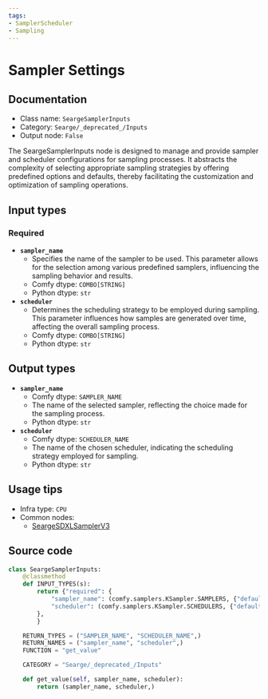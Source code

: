 ```yaml
---
tags:
- SamplerScheduler
- Sampling
---
```


# Sampler Settings
## Documentation
- Class name: `SeargeSamplerInputs`
- Category: `Searge/_deprecated_/Inputs`
- Output node: `False`

The SeargeSamplerInputs node is designed to manage and provide sampler and scheduler configurations for sampling processes. It abstracts the complexity of selecting appropriate sampling strategies by offering predefined options and defaults, thereby facilitating the customization and optimization of sampling operations.
## Input types
### Required
- **`sampler_name`**
    - Specifies the name of the sampler to be used. This parameter allows for the selection among various predefined samplers, influencing the sampling behavior and results.
    - Comfy dtype: `COMBO[STRING]`
    - Python dtype: `str`
- **`scheduler`**
    - Determines the scheduling strategy to be employed during sampling. This parameter influences how samples are generated over time, affecting the overall sampling process.
    - Comfy dtype: `COMBO[STRING]`
    - Python dtype: `str`
## Output types
- **`sampler_name`**
    - Comfy dtype: `SAMPLER_NAME`
    - The name of the selected sampler, reflecting the choice made for the sampling process.
    - Python dtype: `str`
- **`scheduler`**
    - Comfy dtype: `SCHEDULER_NAME`
    - The name of the chosen scheduler, indicating the scheduling strategy employed for sampling.
    - Python dtype: `str`
## Usage tips
- Infra type: `CPU`
- Common nodes:
    - [SeargeSDXLSamplerV3](../../SeargeSDXL/Nodes/SeargeSDXLSamplerV3.md)



## Source code
```python
class SeargeSamplerInputs:
    @classmethod
    def INPUT_TYPES(s):
        return {"required": {
            "sampler_name": (comfy.samplers.KSampler.SAMPLERS, {"default": "ddim"}),
            "scheduler": (comfy.samplers.KSampler.SCHEDULERS, {"default": "ddim_uniform"}),
        },
        }

    RETURN_TYPES = ("SAMPLER_NAME", "SCHEDULER_NAME",)
    RETURN_NAMES = ("sampler_name", "scheduler",)
    FUNCTION = "get_value"

    CATEGORY = "Searge/_deprecated_/Inputs"

    def get_value(self, sampler_name, scheduler):
        return (sampler_name, scheduler,)

```
